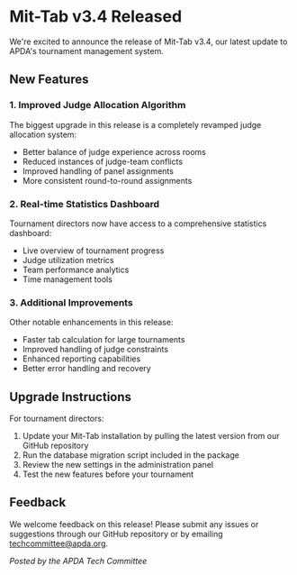 # Mit-Tab v3.4 Released

We're excited to announce the release of Mit-Tab v3.4, our latest update to APDA's tournament management system.

## New Features

### 1. Improved Judge Allocation Algorithm

The biggest upgrade in this release is a completely revamped judge allocation system:

- Better balance of judge experience across rooms
- Reduced instances of judge-team conflicts
- Improved handling of panel assignments
- More consistent round-to-round assignments

### 2. Real-time Statistics Dashboard

Tournament directors now have access to a comprehensive statistics dashboard:

- Live overview of tournament progress
- Judge utilization metrics
- Team performance analytics
- Time management tools

### 3. Additional Improvements

Other notable enhancements in this release:

- Faster tab calculation for large tournaments
- Improved handling of judge constraints
- Enhanced reporting capabilities
- Better error handling and recovery

## Upgrade Instructions

For tournament directors:

1. Update your Mit-Tab installation by pulling the latest version from our GitHub repository
2. Run the database migration script included in the package
3. Review the new settings in the administration panel
4. Test the new features before your tournament

## Feedback

We welcome feedback on this release! Please submit any issues or suggestions through our GitHub repository or by emailing techcommittee@apda.org.

*Posted by the APDA Tech Committee*

